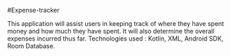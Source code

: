 #Expense-tracker

This application will assist users in keeping track of where they have spent money and how much they have spent. 
It will also determine the overall expenses incurred thus far. 
Technologies used : Kotlin, XML, Android SDK, Room Database.
